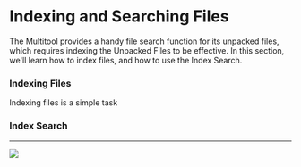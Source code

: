# Indexing and Searching Files
The Multitool provides a handy file search function for its unpacked files, which requires indexing the Unpacked Files to be effective. In this section, we'll learn how to index files, and how to use the Index Search.

### Indexing Files
Indexing files is a simple task

### Index Search

---

[<img src="https://img.shields.io/badge/Back_To-General_Usage-orange?style=for-the-badge">](https://github.com/ShinyHobo/BG3-Modders-Multitool/wiki/General-Usage)